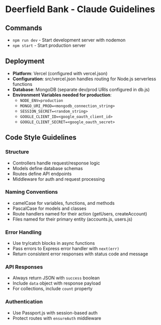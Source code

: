 # Deerfield Bank - Claude Guidelines

## Commands
- `npm run dev` - Start development server with nodemon
- `npm start` - Start production server

## Deployment
- **Platform**: Vercel (configured with vercel.json)
- **Configuration**: src/vercel.json handles routing for Node.js serverless functions
- **Database**: MongoDB (separate dev/prod URIs configured in db.js)
- **Environment Variables needed for production**:
  - `NODE_ENV=production`
  - `MONGO_URI_PROD=<mongodb_connection_string>`
  - `SESSION_SECRET=<random_string>`
  - `GOOGLE_CLIENT_ID=<google_oauth_client_id>`
  - `GOOGLE_CLIENT_SECRET=<google_oauth_secret>`

## Code Style Guidelines

### Structure
- Controllers handle request/response logic
- Models define database schemas
- Routes define API endpoints
- Middleware for auth and request processing

### Naming Conventions
- camelCase for variables, functions, and methods
- PascalCase for models and classes
- Route handlers named for their action (getUsers, createAccount)
- Files named for their primary entity (accounts.js, users.js)

### Error Handling
- Use try/catch blocks in async functions
- Pass errors to Express error handler with `next(err)`
- Return consistent error responses with status code and message

### API Responses
- Always return JSON with `success` boolean
- Include `data` object with response payload
- For collections, include `count` property

### Authentication
- Use Passport.js with session-based auth
- Protect routes with `ensureAuth` middleware